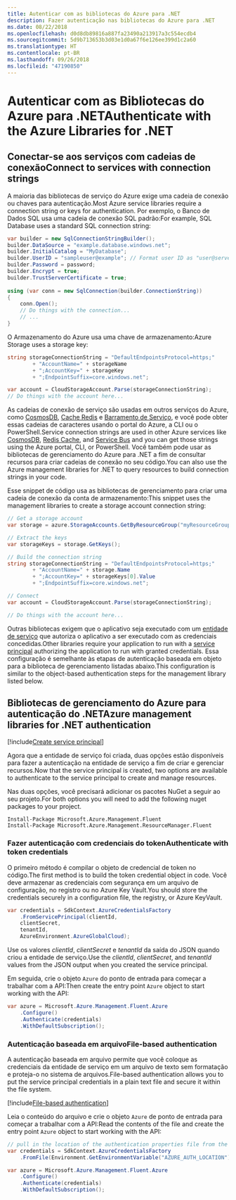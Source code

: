 ```yaml
---
title: Autenticar com as bibliotecas do Azure para .NET
description: Fazer autenticação nas bibliotecas do Azure para .NET
ms.date: 08/22/2018
ms.openlocfilehash: d0d8db89816a887fa23490a213917a3c554ecdb4
ms.sourcegitcommit: 5d9b713653b3d03e1d0a67f6e126ee399d1c2a60
ms.translationtype: HT
ms.contentlocale: pt-BR
ms.lasthandoff: 09/26/2018
ms.locfileid: "47190850"
---
```

# <a name="authenticate-with-the-azure-libraries-for-net"></a><span data-ttu-id="ffafe-103">Autenticar com as Bibliotecas do Azure para .NET</span><span class="sxs-lookup"><span data-stu-id="ffafe-103">Authenticate with the Azure Libraries for .NET</span></span>

## <a name="connect-to-services-with-connection-strings"></a><span data-ttu-id="ffafe-104">Conectar-se aos serviços com cadeias de conexão</span><span class="sxs-lookup"><span data-stu-id="ffafe-104">Connect to services with connection strings</span></span>

<span data-ttu-id="ffafe-105">A maioria das bibliotecas de serviço do Azure exige uma cadeia de conexão ou chaves para autenticação.</span><span class="sxs-lookup"><span data-stu-id="ffafe-105">Most Azure service libraries require a connection string or keys for authentication.</span></span> <span data-ttu-id="ffafe-106">Por exemplo, o Banco de Dados SQL usa uma cadeia de conexão SQL padrão:</span><span class="sxs-lookup"><span data-stu-id="ffafe-106">For example, SQL Database uses a standard SQL connection string:</span></span>

```csharp
var builder = new SqlConnectionStringBuilder();
builder.DataSource = "example.database.windows.net";
builder.InitialCatalog = "MyDatabase";
builder.UserID = "sampleuser@example"; // Format user ID as "user@server"
builder.Password = password;
builder.Encrypt = true;
builder.TrustServerCertificate = true;
                
using (var conn = new SqlConnection(builder.ConnectionString))
{
    conn.Open();
    // Do things with the connection...
    // ...
}
```

<span data-ttu-id="ffafe-107">O Armazenamento do Azure usa uma chave de armazenamento:</span><span class="sxs-lookup"><span data-stu-id="ffafe-107">Azure Storage uses a storage key:</span></span>

```csharp
string storageConnectionString = "DefaultEndpointsProtocol=https;"
        + "AccountName=" + storageName
        + ";AccountKey=" + storageKey
        + ";EndpointSuffix=core.windows.net";

var account = CloudStorageAccount.Parse(storageConnectionString);
// Do things with the account here...
```

<span data-ttu-id="ffafe-108">As cadeias de conexão de serviço são usadas em outros serviços do Azure, como [CosmosDB](/azure/documentdb/documentdb-dotnet-application#a-nametoc395637769astep-5-wiring-up-azure-cosmos-db), [Cache Redis](/azure/redis-cache/cache-dotnet-how-to-use-azure-redis-cache) e [Barramento de Serviço](/azure/service-bus-messaging/service-bus-dotnet-get-started-with-queues), e você pode obter essas cadeias de caracteres usando o portal do Azure, a CLI ou o PowerShell.</span><span class="sxs-lookup"><span data-stu-id="ffafe-108">Service connection strings are used in other Azure services like [CosmosDB](/azure/documentdb/documentdb-dotnet-application#a-nametoc395637769astep-5-wiring-up-azure-cosmos-db), [Redis Cache](/azure/redis-cache/cache-dotnet-how-to-use-azure-redis-cache), and [Service Bus](/azure/service-bus-messaging/service-bus-dotnet-get-started-with-queues) and you can get those strings using the Azure portal, CLI, or PowerShell.</span></span>  <span data-ttu-id="ffafe-109">Você também pode usar as bibliotecas de gerenciamento do Azure para .NET a fim de consultar recursos para criar cadeias de conexão no seu código.</span><span class="sxs-lookup"><span data-stu-id="ffafe-109">You can also use the Azure management libraries for .NET to query resources to build connection strings in your code.</span></span> 

<span data-ttu-id="ffafe-110">Esse snippet de código usa as bibliotecas de gerenciamento para criar uma cadeia de conexão da conta de armazenamento:</span><span class="sxs-lookup"><span data-stu-id="ffafe-110">This snippet uses the management libraries to create a storage account connection string:</span></span>

```csharp
// Get a storage account
var storage = azure.StorageAccounts.GetByResourceGroup("myResourceGroup", "myStorageAccount");

// Extract the keys
var storageKeys = storage.GetKeys();

// Build the connection string
string storageConnectionString = "DefaultEndpointsProtocol=https;"
        + "AccountName=" + storage.Name
        + ";AccountKey=" + storageKeys[0].Value
        + ";EndpointSuffix=core.windows.net";

// Connect
var account = CloudStorageAccount.Parse(storageConnectionString);

// Do things with the account here...
```

<span data-ttu-id="ffafe-111">Outras bibliotecas exigem que o aplicativo seja executado com um [entidade de serviço](https://docs.microsoft.com/azure/active-directory/develop/active-directory-application-objects) que autoriza o aplicativo a ser executado com as credenciais concedidas.</span><span class="sxs-lookup"><span data-stu-id="ffafe-111">Other libraries require your application to run with a [service principal](https://docs.microsoft.com/azure/active-directory/develop/active-directory-application-objects) authorizing the application to run with granted credentials.</span></span> <span data-ttu-id="ffafe-112">Essa configuração é semelhante às etapas de autenticação baseada em objeto para a biblioteca de gerenciamento listadas abaixo.</span><span class="sxs-lookup"><span data-stu-id="ffafe-112">This configuration is similar to the object-based authentication steps for the management library listed below.</span></span>

## <a name="mgmt-auth"></a><span data-ttu-id="ffafe-113">Bibliotecas de gerenciamento do Azure para autenticação do .NET</span><span class="sxs-lookup"><span data-stu-id="ffafe-113">Azure management libraries for .NET authentication</span></span>

[!include[Create service principal](includes/create-sp.md)]

<span data-ttu-id="ffafe-114">Agora que a entidade de serviço foi criada, duas opções estão disponíveis para fazer a autenticação na entidade de serviço a fim de criar e gerenciar recursos.</span><span class="sxs-lookup"><span data-stu-id="ffafe-114">Now that the service principal is created, two options are available to authenticate to the service principal to create and manage resources.</span></span>

<span data-ttu-id="ffafe-115">Nas duas opções, você precisará adicionar os pacotes NuGet a seguir ao seu projeto.</span><span class="sxs-lookup"><span data-stu-id="ffafe-115">For both options you will need to add the following nuget packages to your project.</span></span>

```
Install-Package Microsoft.Azure.Management.Fluent
Install-Package Microsoft.Azure.Management.ResourceManager.Fluent
```

### <a name="authenticate-with-token-credentials"></a><span data-ttu-id="ffafe-116">Fazer autenticação com credenciais do token</span><span class="sxs-lookup"><span data-stu-id="ffafe-116">Authenticate with token credentials</span></span>

<span data-ttu-id="ffafe-117">O primeiro método é compilar o objeto de credencial de token no código.</span><span class="sxs-lookup"><span data-stu-id="ffafe-117">The first method is to build the token credential object in code.</span></span>  <span data-ttu-id="ffafe-118">Você deve armazenar as credenciais com segurança em um arquivo de configuração, no registro ou no Azure Key Vault.</span><span class="sxs-lookup"><span data-stu-id="ffafe-118">You should store the credentials securely in a configuration file, the registry, or Azure KeyVault.</span></span>

```csharp
var credentials = SdkContext.AzureCredentialsFactory
    .FromServicePrincipal(clientId,
    clientSecret,
    tenantId, 
    AzureEnvironment.AzureGlobalCloud);
```

<span data-ttu-id="ffafe-119">Use os valores *clientId*, *clientSecret* e *tenantId* da saída do JSON quando criou a entidade de serviço.</span><span class="sxs-lookup"><span data-stu-id="ffafe-119">Use the *clientId*, *clientSecret*, and *tenantId* values from the JSON output when you created the service principal.</span></span>

<span data-ttu-id="ffafe-120">Em seguida, crie o objeto `Azure` do ponto de entrada para começar a trabalhar com a API:</span><span class="sxs-lookup"><span data-stu-id="ffafe-120">Then create the entry point `Azure` object to start working with the API:</span></span>

```csharp
var azure = Microsoft.Azure.Management.Fluent.Azure
    .Configure()
    .Authenticate(credentials)
    .WithDefaultSubscription();
```

### <a name="mgmt-file"></a><span data-ttu-id="ffafe-121">Autenticação baseada em arquivo</span><span class="sxs-lookup"><span data-stu-id="ffafe-121">File-based authentication</span></span>

<span data-ttu-id="ffafe-122">A autenticação baseada em arquivo permite que você coloque as credenciais da entidade de serviço em um arquivo de texto sem formatação e proteja-o no sistema de arquivos.</span><span class="sxs-lookup"><span data-stu-id="ffafe-122">File-based authentication allows you to put the service principal credentials in a plain text file and secure it within the file system.</span></span>

[!include[File-based authentication](includes/file-based-auth.md)]

<span data-ttu-id="ffafe-123">Leia o conteúdo do arquivo e crie o objeto `Azure` de ponto de entrada para começar a trabalhar com a API:</span><span class="sxs-lookup"><span data-stu-id="ffafe-123">Read the contents of the file and create the entry point `Azure` object to start working with the API:</span></span>

```csharp
// pull in the location of the authentication properties file from the environment 
var credentials = SdkContext.AzureCredentialsFactory
    .FromFile(Environment.GetEnvironmentVariable("AZURE_AUTH_LOCATION"));

var azure = Microsoft.Azure.Management.Fluent.Azure
    .Configure()
    .Authenticate(credentials)
    .WithDefaultSubscription();
```
